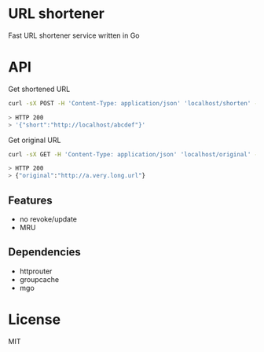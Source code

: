 # URL shortener

Fast URL shortener service written in Go

# API

Get shortened URL

```bash
curl -sX POST -H 'Content-Type: application/json' 'localhost/shorten' -d '{"url":"http://a.very.long.url"}'

> HTTP 200
> '{"short":"http://localhost/abcdef"}'
```

Get original URL

```bash
curl -sX GET -H 'Content-Type: application/json' 'localhost/original' -d '{"short":"http://localhost/abcdef"}'

> HTTP 200
> {"original":"http://a.very.long.url"}
```

## Features

* no revoke/update
* MRU

## Dependencies

* httprouter
* groupcache
* mgo

# License

MIT

